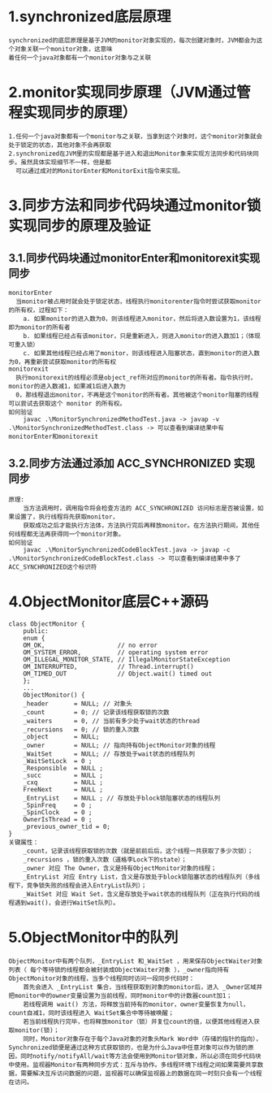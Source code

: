 # 1.synchronized底层原理
    synchronized的底层原理是基于JVM的monitor对象实现的，每次创建对象时，JVM都会为这个对象关联一个monitor对象，这意味
    着任何一个java对象都有一个monitor对象与之关联
# 2.monitor实现同步原理（JVM通过管程实现同步的原理）
    1.任何一个java对象都有一个monitor与之关联，当拿到这个对象时，这个monitor对象就会处于锁定的状态，其他对象不会再获取
    2.synchronized在JVM里的实现都是基于进入和退出Monitor象来实现方法同步和代码块同步。虽然具体实现细节不一样，但是都
      可以通过成对的MonitorEnter和MonitorExit指令来实现。
# 3.同步方法和同步代码块通过monitor锁实现同步的原理及验证
## 3.1.同步代码块通过monitorEnter和monitorexit实现同步
    monitorEnter
      当monitor被占用时就会处于锁定状态，线程执行monitorenter指令时尝试获取monitor的所有权，过程如下：
        a. 如果monitor的进入数为0，则该线程进入monitor，然后将进入数设置为1，该线程即为monitor的所有者
        b. 如果线程已经占有该monitor，只是重新进入，则进入monitor的进入数加1；（体现可重入锁）
        c. 如果其他线程已经占用了monitor，则该线程进入阻塞状态，直到monitor的进入数为0，再重新尝试获取monitor的所有权
    monitorexit
      执行monitorexit的线程必须是object_ref所对应的monitor的所有者。指令执行时，monitor的进入数减1，如果减1后进入数为
      0，那线程退出monitor，不再是这个monitor的所有者。其他被这个monitor阻塞的线程可以尝试去获取这个 monitor 的所有权。
    如何验证
        javac .\MonitorSynchronizedMethodTest.java -> javap -v .\MonitorSynchronizedMethodTest.class -> 可以查看到编译结果中有monitorEnter和monitorexit
## 3.2.同步方法通过添加 ACC_SYNCHRONIZED 实现同步
    原理:
        当方法调用时，调用指令将会检查方法的 ACC_SYNCHRONIZED 访问标志是否被设置，如果设置了，执行线程将先获取monitor，
        获取成功之后才能执行方法体，方法执行完后再释放monitor。在方法执行期间，其他任何线程都无法再获得同一个monitor对象。
    如何验证
        javac .\MonitorSynchronizedCodeBlockTest.java -> javap -c .\MonitorSynchronizedCodeBlockTest.class -> 可以查看到编译结果中多了ACC_SYNCHRONIZED这个标识符
# 4.ObjectMonitor底层C++源码
    class ObjectMonitor {
        public:
        enum {
        OM_OK,                    // no error
        OM_SYSTEM_ERROR,          // operating system error
        OM_ILLEGAL_MONITOR_STATE, // IllegalMonitorStateException
        OM_INTERRUPTED,           // Thread.interrupt()
        OM_TIMED_OUT              // Object.wait() timed out
        };
        ...
        ObjectMonitor() {
        _header       = NULL; // 对象头
        _count        = 0; // 记录该线程获取锁的次数
        _waiters      = 0, // 当前有多少处于wait状态的thread
        _recursions   = 0; // 锁的重入次数
        _object       = NULL;
        _owner        = NULL; // 指向持有ObjectMonitor对象的线程
        _WaitSet      = NULL; // 存放处于wait状态的线程队列
        _WaitSetLock  = 0 ;
        _Responsible  = NULL ;
        _succ         = NULL ;
        _cxq          = NULL ;
        FreeNext      = NULL ;
        _EntryList    = NULL ; // 存放处于block锁阻塞状态的线程队列
        _SpinFreq     = 0 ;
        _SpinClock    = 0 ;
        OwnerIsThread = 0 ;
        _previous_owner_tid = 0;
    }
    关键属性：
        _count，记录该线程获取锁的次数（就是前前后后，这个线程一共获取了多少次锁）；
        _recursions ，锁的重入次数（道格李Lock下的state）；
        _owner 对应 The Owner，含义是持有ObjectMonitor对象的线程；
        _EntryList 对应 Entry List，含义是存放处于block锁阻塞状态的线程队列（多线程下，竞争锁失败的线程会进入EntryList队列）；
        _WaitSet 对应 Wait Set，含义是存放处于wait状态的线程队列（正在执行代码的线程遇到wait()，会进行WaitSet队列）。
# 5.ObjectMonitor中的队列
    ObjectMonitor中有两个队列，_EntryList 和_WaitSet ，用来保存ObjectWaiter对象列表（ 每个等待锁的线程都会被封装成ObjectWaiter对象 ），_owner指向持有ObjectMonitor对象的线程，当多个线程同时访问一段同步代码时：
        首先会进入 _EntryList 集合，当线程获取到对象的monitor后，进入 _Owner区域并把monitor中的owner变量设置为当前线程，同时monitor中的计数器count加1；
        若线程调用 wait() 方法，将释放当前持有的monitor，owner变量恢复为null，count自减1，同时该线程进入 WaitSet集合中等待被唤醒；
        若当前线程执行完毕，也将释放monitor（锁）并复位count的值，以便其他线程进入获取monitor(锁)；
        同时，Monitor对象存在于每个Java对象的对象头Mark Word中（存储的指针的指向），Synchronized锁便是通过这种方式获取锁的，也是为什么Java中任意对象可以作为锁的原因，同时notify/notifyAll/wait等方法会使用到Monitor锁对象，所以必须在同步代码块中使用。监视器Monitor有两种同步方式：互斥与协作。多线程环境下线程之间如果需要共享数据，需要解决互斥访问数据的问题，监视器可以确保监视器上的数据在同一时刻只会有一个线程在访问。